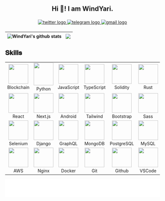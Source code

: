 <br clear="both">

<h2 align="center">Hi 👋! I am WindYari.</h2>

###

<div align="center">
    <a href="" target="_blank">
      <img src="https://raw.githubusercontent.com/maurodesouza/profile-readme-generator/master/src/assets/icons/social/twitter/default.svg" width="52" height="40" alt="twitter logo"  />
    </a>
    <a href="https://t.me/pediatricsteadiest" target="_blank">
      <img src="https://raw.githubusercontent.com/maurodesouza/profile-readme-generator/master/src/assets/icons/social/telegram/default.svg" width="52" height="40" alt="telegram logo"  />
    </a>
    <a href="mailto:jonsonwang1104@gmail.com" target="_blank">
      <img src="https://raw.githubusercontent.com/maurodesouza/profile-readme-generator/master/src/assets/icons/social/gmail/default.svg" width="52" height="40" alt="gmail logo"  />
    </a>
</div>

###
| <img align="center" src="https://github-readme-stats.vercel.app/api?username=WindYari&show_icons=true&include_all_commits=true&hide_border=true&rank_icon=github&theme=default" alt="WindYari's github stats" /> | <img align="center" src="https://github-readme-stats.vercel.app/api/top-langs/?username=WindYari&layout=compact&hide_border=true" /> |
| ------------- | ------------- |

###

<h2 font-weight="bold">𝐒𝐤𝐢𝐥𝐥𝐬</h2>
<table align="center">
    <tr>
          <td align="center" width="100"><img src="https://cdn.iconscout.com/icon/free/png-64/free-blockchain-4502244-3729699.png" width="64" height="64">Blockchain</td>
          <td align="center" width="100"><img src="https://techstack-generator.vercel.app/python-icon.svg" width="64" height="74">Python</td>
          <td align="center" width="100"><img src="https://techstack-generator.vercel.app/js-icon.svg" width="64" height="64">JavaScript</td>
          <td align="center" width="100"><img src="https://techstack-generator.vercel.app/ts-icon.svg" width="64" height="64">TypeScript</td>
          <td align="center" width="100"><img src="https://cdn.iconscout.com/icon/free/png-64/free-solidity-11796990-9632843.png" width="64" height="64">Solidity</td>
          <td align="center" width="100"><img src="https://skillicons.dev/icons?i=rust" width="64" height="64">Rust</td>
     </tr>
    <tr>
          <td align="center" width="100"><img src="https://techstack-generator.vercel.app/react-icon.svg" width="64" height="64">React</td>
          <td align="center" width="100"><img src="https://skillicons.dev/icons?i=nextjs" width="64" height="64">Next.js</td>
          <td align="center" width="100"><img src="https://cdn.iconscout.com/icon/free/png-64/free-android-247-1175275.png" width="64" height="64">Android</td>
          <td align="center" width="100"><img src="https://skillicons.dev/icons?i=tailwind" width="64" height="64">Tailwind</td>
          <td align="center" width="100"><img src="https://skillicons.dev/icons?i=bootstrap" width="64" height="64">Bootstrap</td>
          <td align="center" width="100"><img src="https://cdn.iconscout.com/icon/free/png-128/sass-13-1175092.png" width="64" height="64">Sass</td>
    </tr>
      <tr>        
          <td align="center" width="100"><img src="https://skillicons.dev/icons?i=selenium" width="64" height="64">Selenium</td>
          <td align="center" width="100"><img src="https://techstack-generator.vercel.app/django-icon.svg" width="64" height="64">Django</td>
          <td align="center" width="100"><img src="https://techstack-generator.vercel.app/graphql-icon.svg" width="64" height="64">GraphQL</td>
          <td align="center" width="100"><img src="https://skillicons.dev/icons?i=mongodb" width="64" height="64">MongoDB</td>
          <td align="center" width="100"><img src="https://skillicons.dev/icons?i=postgres" width="64" height="64">PostgreSQL</td>
          <td align="center" width="100"><img src="https://techstack-generator.vercel.app/mysql-icon.svg" width="64" height="64">MySQL</td>
     </tr>
      <tr>
          <td align="center" width="100"><img src="https://techstack-generator.vercel.app/aws-icon.svg" width="64" height="64">AWS</td>
          <td align="center" width="100"><img src="https://techstack-generator.vercel.app/nginx-icon.svg" width="64" height="64">Nginx</td>
          <td align="center" width="100"><img src="https://techstack-generator.vercel.app/docker-icon.svg" width="64" height="64">Docker</td>
          <td align="center" width="100"><img src="https://user-images.githubusercontent.com/25181517/192108372-f71d70ac-7ae6-4c0d-8395-51d8870c2ef0.png" width="64" height="64">Git</td>
          <td align="center" width="100"><img src="https://techstack-generator.vercel.app/github-icon.svg" width="64" height="64">Github</td>
          <td align="center" width="100"><img src="https://cdn.iconscout.com/icon/free/png-64/visualstudio-1-1174964.png" width="64" height="64">VSCode</td>
     </tr>
  </table>

<img align="center" src="./wave.svg" alt="Wave" />

